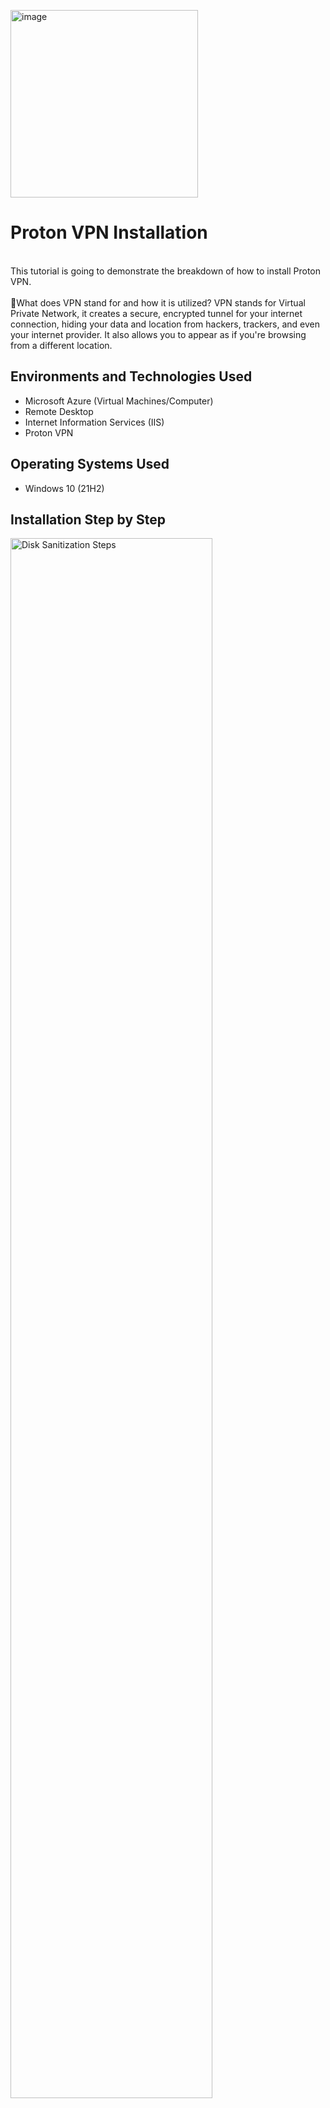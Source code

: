 <p align="left">
<img "height="260" width="300" alt="image" src="https://github.com/user-attachments/assets/bcc02a3d-19de-466a-ac04-48faa90840fa"/>
</p>

<h1>Proton VPN Installation</h1>
<br>This tutorial is going to demonstrate the breakdown of how to install Proton VPN.<br />
<br>📝What does VPN stand for and how it is utilized? VPN stands for Virtual Private Network, it creates a secure, 
  encrypted tunnel for your internet connection, 
  hiding your data and location from hackers, trackers, and even your internet provider. 
  It also allows you to appear as if you're browsing from a different location.</br>

<h2>Environments and Technologies Used</h2>

- Microsoft Azure (Virtual Machines/Computer)
- Remote Desktop
- Internet Information Services (IIS)
- Proton VPN

<h2>Operating Systems Used </h2>

- Windows 10</b> (21H2)


<h2>Installation Step by Step</h2>

<p>
<img src="https://i.imgur.com/DJmEXEB.png" height="80%" width="80%" alt="Disk Sanitization Steps"/>
</p>
<p>
Lorem ipsum dolor sit amet, consectetur adipiscing elit, sed do eiusmod tempor incididunt ut labore et dolore magna aliqua. Ut enim ad minim veniam, quis nostrud exercitation ullamco laboris nisi ut aliquip ex ea commodo consequat. Duis aute irure dolor in reprehenderit in voluptate velit esse cillum dolore eu fugiat nulla pariatur.
</p>
<br />

<p>
<img src="https://i.imgur.com/DJmEXEB.png" height="80%" width="80%" alt="Disk Sanitization Steps"/>
</p>
<p>
Lorem ipsum dolor sit amet, consectetur adipiscing elit, sed do eiusmod tempor incididunt ut labore et dolore magna aliqua. Ut enim ad minim veniam, quis nostrud exercitation ullamco laboris nisi ut aliquip ex ea commodo consequat. Duis aute irure dolor in reprehenderit in voluptate velit esse cillum dolore eu fugiat nulla pariatur.
</p>
<br />

<p>
<img src="https://i.imgur.com/DJmEXEB.png" height="80%" width="80%" alt="Disk Sanitization Steps"/>
</p>
<p>
Lorem ipsum dolor sit amet, consectetur adipiscing elit, sed do eiusmod tempor incididunt ut labore et dolore magna aliqua. Ut enim ad minim veniam, quis nostrud exercitation ullamco laboris nisi ut aliquip ex ea commodo consequat. Duis aute irure dolor in reprehenderit in voluptate velit esse cillum dolore eu fugiat nulla pariatur.
</p>
<br />

